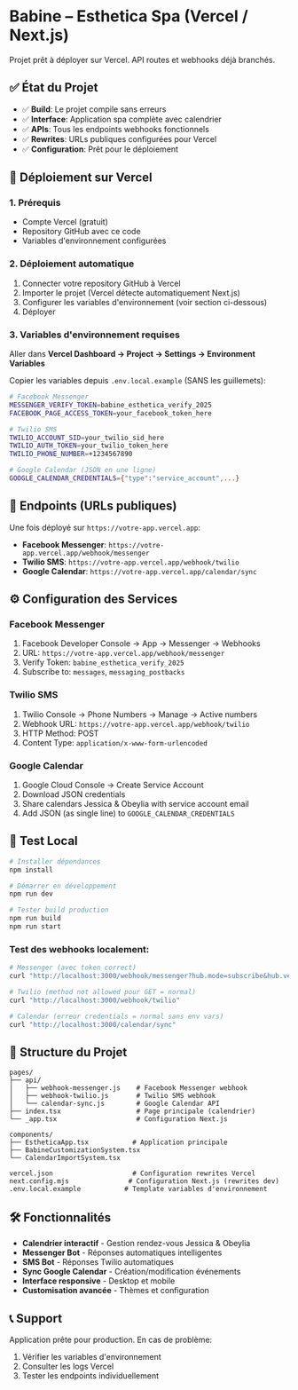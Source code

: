 # Babine – Esthetica Spa (Vercel / Next.js)

Projet prêt à déployer sur Vercel. API routes et webhooks déjà branchés.

## ✅ État du Projet

- ✅ **Build**: Le projet compile sans erreurs
- ✅ **Interface**: Application spa complète avec calendrier
- ✅ **APIs**: Tous les endpoints webhooks fonctionnels
- ✅ **Rewrites**: URLs publiques configurées pour Vercel
- ✅ **Configuration**: Prêt pour le déploiement

## 🚀 Déploiement sur Vercel

### 1. Prérequis
- Compte Vercel (gratuit)
- Repository GitHub avec ce code
- Variables d'environnement configurées

### 2. Déploiement automatique
1. Connecter votre repository GitHub à Vercel
2. Importer le projet (Vercel détecte automatiquement Next.js)
3. Configurer les variables d'environnement (voir section ci-dessous)
4. Déployer

### 3. Variables d'environnement requises
Aller dans **Vercel Dashboard → Project → Settings → Environment Variables**

Copier les variables depuis `.env.local.example` (SANS les guillemets):

```bash
# Facebook Messenger
MESSENGER_VERIFY_TOKEN=babine_esthetica_verify_2025
FACEBOOK_PAGE_ACCESS_TOKEN=your_facebook_token_here

# Twilio SMS  
TWILIO_ACCOUNT_SID=your_twilio_sid_here
TWILIO_AUTH_TOKEN=your_twilio_token_here
TWILIO_PHONE_NUMBER=+1234567890

# Google Calendar (JSON en une ligne)
GOOGLE_CALENDAR_CREDENTIALS={"type":"service_account",...}
```

## 🔗 Endpoints (URLs publiques)

Une fois déployé sur `https://votre-app.vercel.app`:

- **Facebook Messenger**: `https://votre-app.vercel.app/webhook/messenger`
- **Twilio SMS**: `https://votre-app.vercel.app/webhook/twilio` 
- **Google Calendar**: `https://votre-app.vercel.app/calendar/sync`

## ⚙️ Configuration des Services

### Facebook Messenger
1. Facebook Developer Console → App → Messenger → Webhooks
2. URL: `https://votre-app.vercel.app/webhook/messenger`
3. Verify Token: `babine_esthetica_verify_2025`
4. Subscribe to: `messages`, `messaging_postbacks`

### Twilio SMS
1. Twilio Console → Phone Numbers → Manage → Active numbers
2. Webhook URL: `https://votre-app.vercel.app/webhook/twilio`
3. HTTP Method: POST
4. Content Type: `application/x-www-form-urlencoded`

### Google Calendar
1. Google Cloud Console → Create Service Account
2. Download JSON credentials
3. Share calendars Jessica & Obeylia with service account email
4. Add JSON (as single line) to `GOOGLE_CALENDAR_CREDENTIALS`

## 🧪 Test Local

```bash
# Installer dépendances
npm install

# Démarrer en développement
npm run dev

# Tester build production
npm run build
npm run start
```

### Test des webhooks localement:
```bash
# Messenger (avec token correct)
curl "http://localhost:3000/webhook/messenger?hub.mode=subscribe&hub.verify_token=babine_esthetica_verify_2025&hub.challenge=test123"

# Twilio (method not allowed pour GET = normal)
curl "http://localhost:3000/webhook/twilio"

# Calendar (erreur credentials = normal sans env vars)
curl "http://localhost:3000/calendar/sync"
```

## 📁 Structure du Projet

```
pages/
├── api/
│   ├── webhook-messenger.js    # Facebook Messenger webhook
│   ├── webhook-twilio.js       # Twilio SMS webhook  
│   └── calendar-sync.js        # Google Calendar API
├── index.tsx                   # Page principale (calendrier)
└── _app.tsx                    # Configuration Next.js

components/
├── EstheticaApp.tsx           # Application principale
├── BabineCustomizationSystem.tsx
└── CalendarImportSystem.tsx

vercel.json                    # Configuration rewrites Vercel
next.config.mjs               # Configuration Next.js (rewrites dev)
.env.local.example           # Template variables d'environnement
```

## 🛠️ Fonctionnalités

- **Calendrier interactif** - Gestion rendez-vous Jessica & Obeylia
- **Messenger Bot** - Réponses automatiques intelligentes
- **SMS Bot** - Réponses Twilio automatiques
- **Sync Google Calendar** - Création/modification événements
- **Interface responsive** - Desktop et mobile
- **Customisation avancée** - Thèmes et configuration

## 📞 Support

Application prête pour production. En cas de problème:
1. Vérifier les variables d'environnement
2. Consulter les logs Vercel
3. Tester les endpoints individuellement
